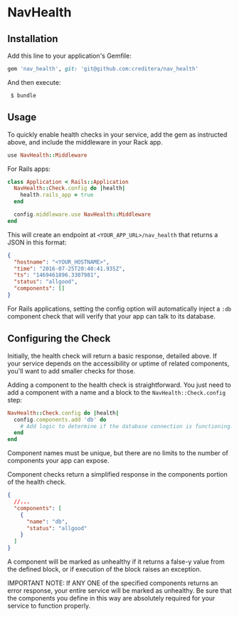 # NavHealth

## Installation

Add this line to your application's Gemfile:

```ruby
gem 'nav_health', git: 'git@github.com:creditera/nav_health'
```

And then execute:
```
 $ bundle
```
## Usage

To quickly enable health checks in your service, add the gem as instructed above, and include the middleware in your Rack app.

```ruby
use NavHealth::Middleware
```

For Rails apps:

```ruby
class Application < Rails::Application
  NavHealth::Check.config do |health|
    health.rails_app = true
  end

  config.middleware.use NavHealth::Middleware
end
```

This will create an endpoint at `<YOUR_APP_URL>/nav_health` that returns a JSON in this format:

```json
{
  "hostname": "<YOUR_HOSTNAME>",
  "time": "2016-07-25T20:40:41.935Z",
  "ts": "1469461896.3307981",
  "status": "allgood",
  "components": []
}
```

For Rails applications, setting the config option will automatically inject a `:db` component check that will verify that your app can talk to its database.

## Configuring the Check

Initially, the health check will return a basic response, detailed above. If your service depends on the accessibility or uptime of related components, you'll want to add smaller checks for those.

Adding a component to the health check is straightforward. You just need to add a component with a name and a block to the `NavHealth::Check.config` step:

```ruby
NavHealth::Check.config do |health|
  config.components.add 'db' do
    # Add logic to determine if the database connection is functioning...
  end
end
```

Component names must be unique, but there are no limits to the number of components your app can expose.

Component checks return a simplified response in the components portion of the health check.

```json
{
  //...
  "components": [
    {
      "name": "db",
      "status": "allgood"
    }
  ]
}
```

A component will be marked as unhealthy if it returns a false-y value from the defined block, or if execution of the block raises an exception.

IMPORTANT NOTE: If ANY ONE of the specified components returns an error response, your entire service will be marked as unhealthy. Be sure that the components you define in this way are absolutely required for your service to function properly.